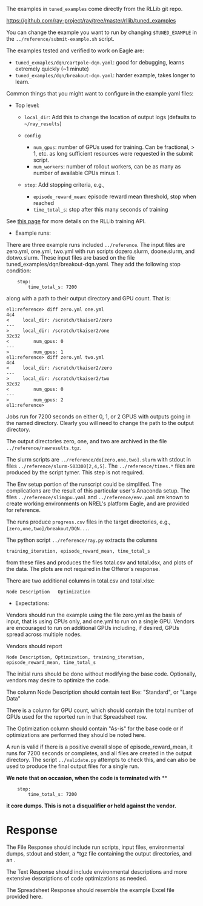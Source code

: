 The examples in `tuned_examples` come directly from the RLLib git repo.

https://github.com/ray-project/ray/tree/master/rllib/tuned_examples

You can change the example you want to run by changing `$TUNED_EXAMPLE` in the 
`../reference/submit-example.sh` script.

The examples tested and verified to work on Eagle are:

* `tuned_exmaples/dqn/cartpole-dqn.yaml`: good for debugging, learns extremely quickly (~1 minute)
* `tuned_examples/dqn/breakout-dqn.yaml`: harder example, takes longer to learn.

Common things that you might want to configure in the example yaml files:

* Top level:

  * `local_dir`:  Add this to change the location of output logs (defaults to `~/ray_results`)

  * `config`
      * `num_gpus`: number of GPUs used for training.  Can be fractional, > 1, 
         etc. as long sufficient resources were requested in the submit script.
      * `num_workers`:  number of rollout workers, can be as many as number of 
         available CPUs minus 1.
         
  * `stop`:  Add stopping criteria, e.g.,
      * `episode_reward_mean`: episode reward mean threshold, stop when reached
      * `time_total_s`: stop after this many seconds of training
      
See [this page](https://docs.ray.io/en/master/rllib-training.html) for more details on the RLLib training API.


* Example runs:

There are three example runs included `../reference`.  The input files are zero.yml, one.yml, two.yml with run scripts dozero.slurm, doone.slurm,
and dotwo.slurm.  These input files are based on the file tuned_examples/dqn/breakout-dqn.yaml.  They add the following stop condition:

```
    stop: 
        time_total_s: 7200
```

along with a path to their output directory and GPU count.  That is:

```
el1:reference> diff zero.yml one.yml 
4c4
<     local_dir: /scratch/tkaiser2/zero
---
>     local_dir: /scratch/tkaiser2/one
32c32
<         num_gpus: 0 
---
>         num_gpus: 1 
el1:reference> diff zero.yml two.yml 
4c4
<     local_dir: /scratch/tkaiser2/zero
---
>     local_dir: /scratch/tkaiser2/two
32c32
<         num_gpus: 0 
---
>         num_gpus: 2 
el1:reference> 

```

Jobs run for 7200 seconds on either 0, 1, or 2 GPUS with outputs going in the
named directory.  Clearly you will need to change the path to the output directory.

The output directories zero, one, and two are archived in the file `../reference/rawresults.tgz`.

The slurm scripts are `../reference/do[zero,one,two].slurm` with stdout in files `../reference/slurm-503300[2,4,5]`.  The `../reference/times.*`
files are produced by the script tymer.  This step is not required.  

The Env setup portion of the runscript could be simplifed.  The complications are the result of this particular user's Anaconda setup.  The files `../reference/slimgpu.yaml` and `../reference/env.yaml` are known to create working environments on NREL's platform Eagle, and are provided for reference.

The runs produce `progress.csv` files in the target directories, e.g., `[zero,one,two]/breakout/DQN...`.

The python script `../reference/ray.py` extracts the columns 

```
training_iteration, episode_reward_mean, time_total_s
```

from these files and produces the files total.csv and total.xlsx, and plots of the data.  The plots are not required in the Offeror's response.

There are two additional columns in total.csv and total.xlsx:

```
Node Description   Optimization
```

* Expectations:

Vendors should run the example using the file zero.yml as the basis of input, that is using CPUs only, and one.yml to run on a single GPU.  Vendors are encouraged to run on additional GPUs including, if desired, GPUs spread across multiple nodes.  

Vendors should report 

```
Node Description, Optimization, training_iteration, episode_reward_mean, time_total_s
```

The initial runs should be done without modifying the base code.  Optionally, vendors may desire to optimize the code.  

The column Node Description should contain text like: "Standard", or "Large Data"

There is a column for GPU count, which should contain the total number of GPUs used for the reported run in that Spreadsheet row.

The Optimization column should contain "As-is" for the base code or if optimizations are performed they should be noted here.

A run is valid if there is a positive overall slope of episode_reward_mean, it runs for 7200 seconds or completes, and all files are created in the output directory.  The script `../validate.py` attempts to check this, and can also be used to produce the final output files for a single run.

**We note that on occasion, when the code is terminated with**  **

```
    stop: 
        time_total_s: 7200
```

**it core dumps.  This is not a disqualifier or held against the vendor.**  


Response
========
The File Response should include run scripts, input files, environmental dumps, stdout and stderr, a *tgz file containing the output directories, and an .

The Text Response should include environmental descriptions and more extensive descriptions of code optimizations as needed.

The Spreadsheet Response should resemble the example Excel file provided here.  
